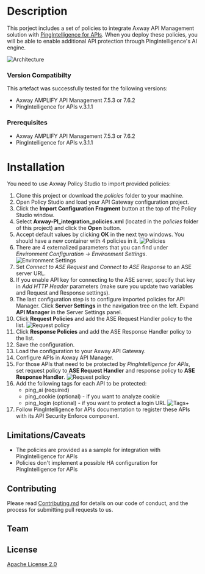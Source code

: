 # Description

This porject includes a set of policies to integrate Axway API Management solution with [PingIntelligence for APIs](https://www.pingidentity.com/en/platform/apiintelligence.html).
When you deploy these policies, you will be able to enable additional API protection through PingIntelligence's AI engine.

![Architecture](https://github.com/Axway-API-Management-Plus/Axway-PingIntelligence-integration-policies/images/PingIntelligene-for-APIs-Axway.png)
### Version Compatibilty
This artefact was successfully tested for the following versions:
- Axway AMPLIFY API Management 7.5.3 or 7.6.2
- PingIntelligence for APIs v.3.1.1
### Prerequisites
- Axway AMPLIFY API Management 7.5.3 or 7.6.2
- PingIntelligence for APIs v.3.1.1
# Installation
You need to use Axway Policy Studio to import provided policies:
1. Clone this project or download the *policies* folder to your machine.
2. Open Policy Studio and load your API Gateway configuration project.
3. Click the **Import Configuration Fragment** button at the top of the Policy Studio window.
4. Select **Axway-PI_integration_policies.xml** (located in the *policies* folder of this project) and click the **Open** button.
5. Accept default values by clicking **OK** in the next two windows. You should have a new container with 4 policies in it. ![Policies](https://github.com/Axway-API-Management-Plus/Axway-PingIntelligence-integration-policies/images/Policies-container.png)
6. There are 4 externalized parameters that you can find under *Environment Configuration -> Environment Settings*. ![Environment Settings](https://github.com/Axway-API-Management-Plus/Axway-PingIntelligence-integration-policies/images/env-settings.png)
7. Set *Connect to ASE Request* and *Connect to ASE Response* to an ASE server URL.
8. If you enable API key for connecting to the ASE server, specify that key in *Add HTTP Header* parameters (make sure you update two variables and Request and Response settings).
9. The last configuration step is to configure imported policies for API Manager. Click **Server Settings** in the navigation tree on the left. Expand **API Manager** in the Server Settings panel.
10. Click **Request Policies** and add the ASE Request Handler policy to the list. ![Request policy](https://github.com/Axway-API-Management-Plus/Axway-PingIntelligence-integration-policies/images/request-policy.png)
11. Click **Response Policies** and add the ASE Response Handler policy to the list.
12. Save the configuration.
13. Load the configuration to your Axway API Gateway.
14. Configure APIs in Axway API Manager.
15. For those APIs that need to be protected by *PingIntelligence for APIs*, set request policy to **ASE Request Handler** and response policy to **ASE Response Handler**.
![Request policy](https://github.com/Axway-API-Management-Plus/Axway-PingIntelligence-integration-policies/images/outbound-api-policies.png)
16. Add the following tags for each API to be protected:
	- ping_ai (required)
	- ping_cookie (optional) - if you want to analyze cookie
	- ping_login (optional) - if you want to protect a login URL
![Tags+](https://github.com/Axway-API-Management-Plus/Axway-PingIntelligence-integration-policies/images/tags.png)
17. Follow PingIntelligence for APIs documentation to register these APIs with its API Security Enforce component.
## Limitations/Caveats
- The policies are provided as a sample for integration with PingIntelligence for APIs
- Policies don't implement a possible HA configuration for PingIntelligence for APIs
## Contributing
Please read [Contributing.md](https://github.com/Axway-API-Management-Plus/Common/blob/master/Contributing.md) for details on our code of conduct, and the process for submitting pull requests to us.
## Team
[Axwaylogo]: https://github.com/Axway-API-Management/Common/blob/master/img/AxwayLogoSmall.png  "Axway logo"
## License
[Apache License 2.0](/LICENSE)


